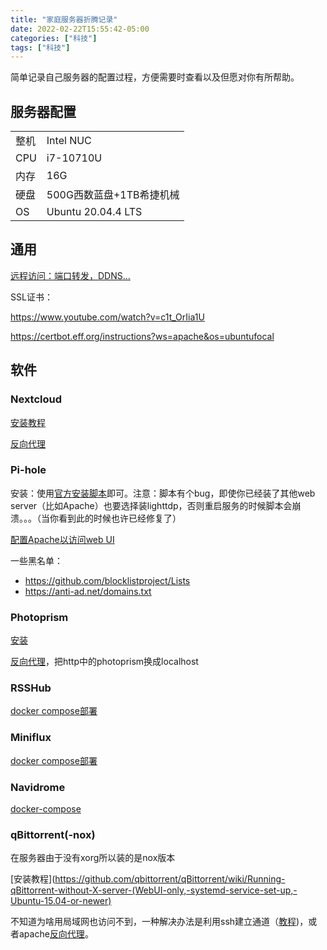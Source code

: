 ```yaml
---
title: "家庭服务器折腾记录"
date: 2022-02-22T15:55:42-05:00
categories: ["科技"]
tags: ["科技"]
---
```

简单记录自己服务器的配置过程，方便需要时查看以及但愿对你有所帮助。
<!--more-->

## 服务器配置

|||
|---|---|
|整机|Intel NUC|
|CPU|i7-10710U|
|内存|16G|
|硬盘|500G西数蓝盘+1TB希捷机械|
|OS| Ubuntu 20.04.4 LTS|

## 通用

[远程访问：端口转发，DDNS...](https://www.youtube.com/watch?v=wCJjiHp0d0w)

SSL证书：

https://www.youtube.com/watch?v=c1t_OrIia1U

https://certbot.eff.org/instructions?ws=apache&os=ubuntufocal

## 软件

### Nextcloud

[安装教程](https://www.youtube.com/watch?v=ZM1fL6ze4X8)

[反向代理](https://docs.nextcloud.com/server/latest/admin_manual/configuration_server/reverse_proxy_configuration.html)

### Pi-hole

安装：使用[官方安装脚本](https://github.com/pi-hole/pi-hole#one-step-automated-install)即可。注意：脚本有个bug，即使你已经装了其他web server（比如Apache）也要选择装lighttdp，否则重启服务的时候脚本会崩溃。。。（当你看到此的时候也许已经修复了）

[配置Apache以访问web UI](https://gist.github.com/GAS85/62b8e4851923e5ecec29cbc9b374ab18)

一些黑名单：
- https://github.com/blocklistproject/Lists
- https://anti-ad.net/domains.txt

### Photoprism

[安装](https://docs.photoprism.app/getting-started/docker-compose/)

[反向代理](https://docs.photoprism.app/getting-started/proxies/apache-2/)，把http中的photoprism换成localhost

### RSSHub

[docker compose部署](https://docs.rsshub.app/en/install/#docker-compose-deployment)

### Miniflux

[docker compose部署](https://miniflux.app/docs/installation.html#docker)

### Navidrome

[docker-compose](https://www.navidrome.org/docs/installation/docker/)

### qBittorrent(-nox)

在服务器由于没有xorg所以装的是nox版本

[安装教程](https://github.com/qbittorrent/qBittorrent/wiki/Running-qBittorrent-without-X-server-(WebUI-only,-systemd-service-set-up,-Ubuntu-15.04-or-newer)

不知道为啥用局域网也访问不到，一种解决办法是利用ssh建立通道（[教程](https://rawsec.ml/en/archlinux-install-qbittorrent-nox-setup-webui/))，或者apache[反向代理](https://qbforums.shiki.hu/viewtopic.php?t=90)。

